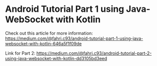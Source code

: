 # Android Tutorial Part 1 using Java-WebSocket with Kotlin

Check out this article for more information: https://medium.com/@fahri.c93/android-tutorial-part-1-using-java-websocket-with-kotlin-646a5f1f09de

Link for Part 2: https://medium.com/@fahri.c93/android-tutorial-part-2-using-java-websocket-with-kotlin-dd3105bd3eed
